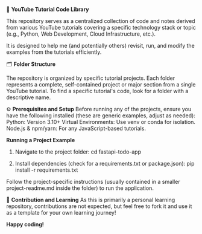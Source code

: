 🎥 **YouTube Tutorial Code Library**

This repository serves as a centralized collection of code and notes derived from various YouTube tutorials covering a specific technology stack or topic (e.g., Python, Web Development, Cloud Infrastructure, etc.).

It is designed to help me (and potentially others) revisit, run, and modify the examples from the tutorials efficiently.

🗂 **Folder Structure**

The repository is organized by specific tutorial projects. Each folder represents a complete, self-contained project or major section from a single YouTube tutorial.
To find a specific tutorial's code, look for a folder with a descriptive name.

⚙️ **Prerequisites and Setup**
Before running any of the projects, ensure you have the following installed (these are generic examples, adjust as needed):
Python: Version 3.10+
Virtual Environments: Use venv or conda for isolation.
Node.js & npm/yarn: For any JavaScript-based tutorials.

**Running a Project Example**
1. Navigate to the project folder: cd fastapi-todo-app

2. Install dependencies (check for a requirements.txt or package.json): pip install -r requirements.txt

Follow the project-specific instructions (usually contained in a smaller project-readme.md inside the folder) to run the application.

🤝 **Contribution and Learning**
As this is primarily a personal learning repository, contributions are not expected, but feel free to fork it and use it as a template for your own learning journey!

**Happy coding!**
